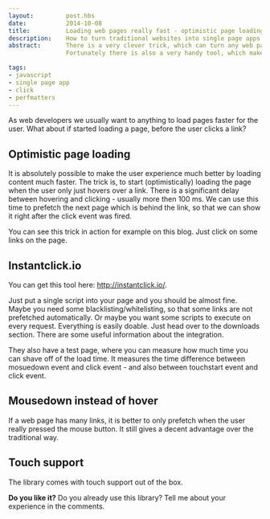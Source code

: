 ```yaml
---
layout:         post.hbs
date:           2014-10-08
title:          Loading web pages really fast - optimistic page loading with Instantclick.io
description:    How to turn traditional websites into single page apps with Instantclick.io
abstract:       There is a very clever trick, which can turn any web page into a single page app. Without requiring you to do any significant work.
                Fortunately there is also a very handy tool, which makes use of this trick and does a great job.

tags:
- javascript
- single page app
- click
- perfmatters
---
```


As web developers we usually want to anything to load pages faster for the user. What about if started loading a page, before the user clicks a link?

## Optimistic page loading

It is absolutely possible to make the user experience much better by loading content much faster.
The trick is, to start (optimistically) loading the page when the user only just hovers over a link.
There is a significant delay between hovering and clicking - usually more then 100 ms.
We can use this time to prefetch the next page which is behind the link, so that we can show it right after the click event was fired.

You can see this trick in action for example on this blog. Just click on some links on the page.

## Instantclick.io

You can get this tool here: <a href="http://instantclick.io/" rel="external,nofollow">http://instantclick.io/</a>.

Just put a single script into your page and you should be almost fine. Maybe you need some blacklisting/whitelisting,
so that some links are not prefetched automatically. Or maybe you want some scripts to execute on every request.
Everything is easily doable. Just head over to the downloads section. There are some useful information about the integration.

They also have a test page, where you can measure how much time you can shave off of the load time.
It measures the time difference between mosuedown event and click event - and also between touchstart event and click event.

## Mousedown instead of hover

If a web page has many links, it is better to only prefetch when the user really pressed the mouse button.
It still gives a decent advantage over the traditional way.

## Touch support

The library comes with touch support out of the box.


**Do you like it?** Do you already use this library? Tell me about your experience in the comments.

